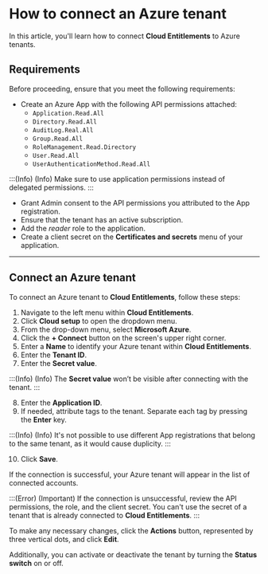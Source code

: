 # How to connect an Azure tenant

In this article, you'll learn how to connect **Cloud Entitlements** to Azure tenants.

## Requirements

Before proceeding, ensure that you meet the following requirements:

- Create an Azure App with the following API permissions attached:
    - `Application.Read.All`
    - `Directory.Read.All`
    - `AuditLog.Real.All`
    - `Group.Read.All`
    - `RoleManagement.Read.Directory`
    - `User.Read.All`
    - `UserAuthenticationMethod.Read.All`

:::(Info) (Info)
Make sure to use application permissions instead of delegated permissions.
:::

- Grant Admin consent to the API permissions you attributed to the App registration.
- Ensure that the tenant has an active subscription.
- Add the *reader* role to the application.
- Create a client secret on the **Certificates and secrets** menu of your application.

---

## Connect an Azure tenant

To connect an Azure tenant to **Cloud Entitlements**, follow these steps:

1. Navigate to the left menu within **Cloud Entitlements**.
2. Click **Cloud setup** to open the dropdown menu.
3. From the drop-down menu, select **Microsoft Azure**.
4. Click the **+ Connect** button on the screen's upper right corner.
5. Enter a **Name** to identify your Azure tenant within **Cloud Entitlements**.
6. Enter the **Tenant ID**.
7. Enter the **Secret value**.

:::(Info) (Info)
The **Secret value** won’t be visible after connecting with the tenant.
:::

8. Enter the **Application ID**.
9. If needed, attribute tags to the tenant. Separate each tag by pressing the **Enter** key.

:::(Info) (Info)
It's not possible to use different App registrations that belong to the same tenant, as it would cause duplicity.
:::

10. Click **Save**.

If the connection is successful, your Azure tenant will appear in the list of connected accounts.

:::(Error) (Important)
If the connection is unsuccessful, review the API permissions, the role, and the client secret. You can't use the secret of a tenant that is already connected to **Cloud Entitlements**.
:::

To make any necessary changes, click the **Actions** button, represented by three vertical dots, and click **Edit**.

Additionally, you can activate or deactivate the tenant by turning the **Status switch** on or off.